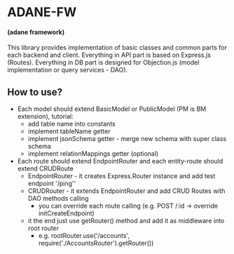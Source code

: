 # ADANE-FW
#### (adane framework)

This library provides implementation of basic classes and common parts for each backend and client.
Everything in API part is based on Express.js (Routes). Everything in DB part is designed for Objection.js (model implementation or query services - DAO).

## How to use?
* Each model should extend BasicModel or PublicModel (PM is BM extension), tutorial: 
    * add table name into constants 
    * implement tableName getter
    * implement jsonSchema getter - merge new schema with super class schema
    * implement relationMappings getter (optional)
* Each route should extend EndpointRouter and each entity-route should extend CRUDRoute
    * EndpointRouter - it creates Express.Router instance and add test endpoint '/ping''
    * CRUDRouter - it extends EndpointRouter and add CRUD Routes with DAO methods calling
        * you can override each route calling (e.g. POST /:id -> override initCreateEndpoint)
    * it the end just use getRouter() method and add it as middleware into root router
        * e.g. rootRouter.use('/accounts', require('./AccountsRouter').getRouter())
    
